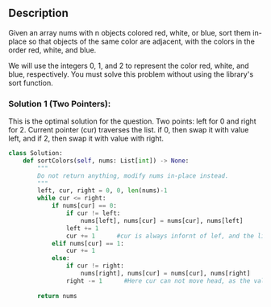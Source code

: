 ## Description
Given an array nums with n objects colored red, white, or blue, sort them in-place so that objects of the same color are adjacent, with the colors in the order red, white, and blue.

We will use the integers 0, 1, and 2 to represent the color red, white, and blue, respectively.
You must solve this problem without using the library's sort function.

### Solution 1 (Two Pointers):
This is the optimal solution for the question. Two points: left for 0 and right for 2. Current pointer (cur) traverses the list. if 0, then swap it with value left, and if 2, then swap it with value with right.

```python
class Solution:
    def sortColors(self, nums: List[int]) -> None:
        """
        Do not return anything, modify nums in-place instead.
        """
        left, cur, right = 0, 0, len(nums)-1
        while cur <= right:
            if nums[cur] == 0:
                if cur != left:
                    nums[left], nums[cur] = nums[cur], nums[left]
                left += 1
                cur += 1      #cur is always infornt of lef, and the list is sorted from left to right, so the value from left should only be 1.
            elif nums[cur] == 1:
                cur += 1
            else:
                if cur != right:
                    nums[right], nums[cur] = nums[cur], nums[right]
                right -= 1      #Here cur can not move head, as the value from right is uncertain, 0, 1 or 2. Should check one more time.
                
        return nums
```
